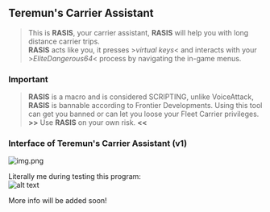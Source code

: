 ﻿## Teremun's Carrier Assistant
> This is **RASIS**, your carrier assistant, **RASIS** will help you with long distance carrier trips.
> \
> **RASIS** acts like you, it presses >*virtual keys*< and interacts with your >*EliteDangerous64*< process by navigating the in-game menus.


### Important
> **RASIS** is a macro and is considered SCRIPTING, unlike VoiceAttack, **RASIS** is bannable according to Frontier Developments. Using this tool can get you banned or can let you loose your Fleet Carrier privileges.
> \
> **>>** Use **RASIS** on your own risk. **<<**

### Interface of Teremun's Carrier Assistant (v1)
![img.png](https://cdn.discordapp.com/attachments/935099841833484318/1074706073157648404/image.png)

Literally me during testing this program:
\
![alt text](https://media.discordapp.net/attachments/935099841833484318/1071968720274079814/image0.gif)

More info will be added soon!
